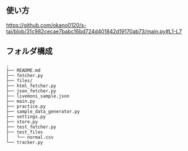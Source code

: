 ## 使い方
https://github.com/okano0120/s-tai/blob/31c982cecae7babc16bd724d401842d19170ab73/main.py#L1-L7

## フォルダ構成
```
.
├── README.md
├── fetcher.py
├── files/
├── html_fetcher.py
├── json_fetcher.py
├── livemoni_sample.json
├── main.py
├── practice.py
├── sample_data_generator.py
├── settings.py
├── store.py
├── test_fetcher.py
├── test_files
│   └── normal.csv
└── tracker.py
```
